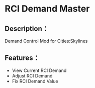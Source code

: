 # RCI Demand Master

## Description：
Demand Control Mod for Cities:Skylines

## Features：
* View Current RCI Demand
* Adjust RCI Demand
* Fix RCI Demand Value
